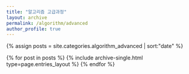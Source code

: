 ```yaml
---
title: "알고리즘 고급과정"
layout: archive
permalink: /algorithm/advanced
author_profile: true
---
```


{% assign posts = site.categories.algorithm_advanced | sort:"date" %}

{% for post in posts %}
{% include archive-single.html type=page.entries_layout %}
{% endfor %}
